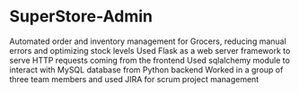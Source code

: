 # SuperStore-Admin

Automated order and inventory management for Grocers, reducing manual
errors and optimizing stock levels
Used Flask as a web server framework to serve HTTP requests coming from the
frontend
Used sqlalchemy module to interact with MySQL database from Python backend
Worked in a group of three team members and used JIRA for scrum project
management
